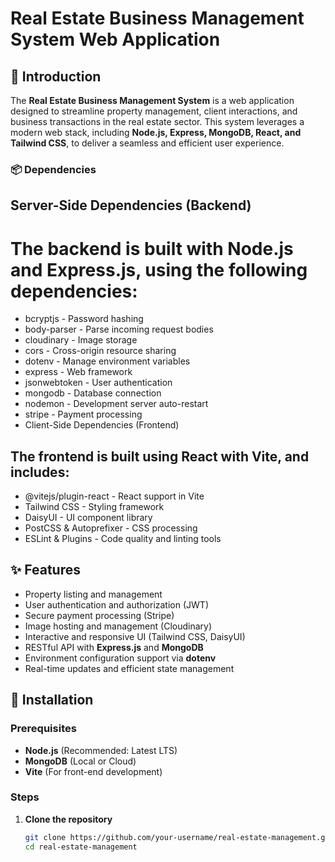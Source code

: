 # Real Estate Business Management System Web Application

## 📌 Introduction

The **Real Estate Business Management System** is a web application designed to streamline property management, client interactions, and business transactions in the real estate sector. This system leverages a modern web stack, including **Node.js, Express, MongoDB, React, and Tailwind CSS**, to deliver a seamless and efficient user experience.

### 📦 Dependencies
## Server-Side Dependencies (Backend)
# The backend is built with Node.js and Express.js, using the following dependencies:

- bcryptjs - Password hashing
- body-parser - Parse incoming request bodies
- cloudinary - Image storage
- cors - Cross-origin resource sharing
- dotenv - Manage environment variables
- express - Web framework
- jsonwebtoken - User authentication
- mongodb - Database connection
- nodemon - Development server auto-restart
- stripe - Payment processing
- Client-Side Dependencies (Frontend)

  
## The frontend is built using React with Vite, and includes:

- @vitejs/plugin-react - React support in Vite
- Tailwind CSS - Styling framework
- DaisyUI - UI component library
- PostCSS & Autoprefixer - CSS processing
- ESLint & Plugins - Code quality and linting tools

## ✨ Features

- Property listing and management
- User authentication and authorization (JWT)
- Secure payment processing (Stripe)
- Image hosting and management (Cloudinary)
- Interactive and responsive UI (Tailwind CSS, DaisyUI)
- RESTful API with **Express.js** and **MongoDB**
- Environment configuration support via **dotenv**
- Real-time updates and efficient state management

## 🔧 Installation

### Prerequisites
- **Node.js** (Recommended: Latest LTS)
- **MongoDB** (Local or Cloud)
- **Vite** (For front-end development)

### Steps

1. **Clone the repository**
   ```sh
   git clone https://github.com/your-username/real-estate-management.git
   cd real-estate-management
